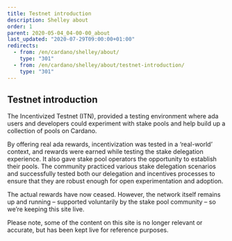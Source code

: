 ```yaml
---
title: Testnet introduction
description: Shelley about
order: 1
parent: 2020-05-04_04-00-00_about
last_updated: "2020-07-29T09:00:00+01:00"
redirects:
  - from: /en/cardano/shelley/about/
    type: "301"
  - from: /en/cardano/shelley/about/testnet-introduction/
    type: "301"
---
```

## Testnet introduction

The Incentivized Testnet (ITN), provided a testing environment where ada users and developers could experiment with stake pools and help build up a collection of pools on Cardano.

By offering real ada rewards, incentivization was tested in a ‘real-world’ context, and rewards were earned while testing the stake delegation experience. It also gave stake pool operators the opportunity to establish their pools. The community practiced various stake delegation scenarios and successfully tested both our delegation and incentives processes to ensure that they are robust enough for open experimentation and adoption.

The actual rewards have now ceased. However, the network itself remains up and running – supported voluntarily by the stake pool community – so we’re keeping this site live. 

Please note, some of the content on this site is no longer relevant or accurate, but has been kept live for reference purposes.

